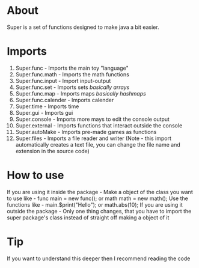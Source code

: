 # About
Super is a set of functions designed to make java a bit easier.
# Imports
1. Super.func - Imports the main toy "language"
2. Super.func.math - Imports the math functions
3. Super.func.input - Import input-output
4. Super.func.set - Imports sets *basically arrays*
5. Super.func.map - Imports maps *basically hashmaps*
6. Super.func.calender - Imports calender
7. Super.time - Imports time
8. Super.gui - Imports gui
9. Super.console - Imports more mays to edit the console output
10. Super.external - Imports functions that interact outside the console
11. Super.autoMake - Imports pre-made games as functions
12. Super.files - Imports a file reader and writer (Note - this import automatically creates a text file, you can change the file name and extension in the source code)
# How to use
If you are using it inside the package -
Make a object of the class you want to use like - func main = new func(); or math math = new math();
Use the functions like - main.$print("Hello"); or math.abs(10);
If you are using it outside the package -
Only one thing changes, that you have to import the super package's class instead of straight off making a object of it
# Tip
If you want to understand this deeper then I recommend reading the code
